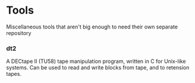 # Tools
Miscellaneous tools that aren't big enough to need their own separate repository

### dt2
A DECtape II (TU58) tape manipulation program, written in C for Unix-like systems.  Can be used to read and write blocks from tape, and to retension tapes.
